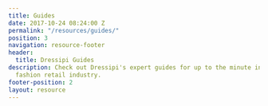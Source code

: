 ```yaml
---
title: Guides
date: 2017-10-24 08:24:00 Z
permalink: "/resources/guides/"
position: 3
navigation: resource-footer
header:
  title: Dressipi Guides
description: Check out Dressipi's expert guides for up to the minute insights on the
  fashion retail industry.
footer-position: 2
layout: resource
---
```


